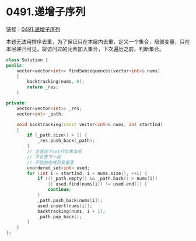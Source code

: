 # 0491.递增子序列

链接：[0491.递增子序列](https://leetcode.cn/problems/increasing-subsequences/)

本题无法用排序去重，为了保证只在本层内去重，定义一个集合，局部变量，只在本层递归可见，将访问过的元素加入集合，下次遍历之前，判断集合。

```c++
class Solution {
public:
    vector<vector<int>> findSubsequences(vector<int>& nums)
    {
        backtracking(nums, 0);
        return _res;
    }

private:
    vector<vector<int>> _res;
    vector<int> _path;

    void backtracking(const vector<int>& nums, int startInd)
    {
        if (_path.size() > 1) {
            _res.push_back(_path);
        }
        // 注意这个set只负责本层
        // 不负责下一层
        // 不能放在成员变量里
        unordered_set<int> used;
        for (int i = startInd; i < nums.size(); ++i) {
            if ((!_path.empty() && _path.back() > nums[i])
                || used.find(nums[i]) != used.end()) {
                continue;
            }
            _path.push_back(nums[i]);
            used.insert(nums[i]);
            backtracking(nums, i + 1);
            _path.pop_back();
        }
    }
};

```
